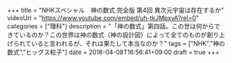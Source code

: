 +++
title =  "NHKスペシャル　神の数式 完全版 第4回 異次元宇宙は存在するか"
videoUrl = "https://www.youtube.com/embed/uh-tkJMpxvA?rel=0"
categories = ["理科"]
description = "「神の数式」第四話。この世は何からできているのか？この世界は神の数式（神の設計図）によって全てのものが創り上げられていると言われるが、それは果たして本当なのか？"
tags = ["NHK","神の数式","ヒッグス粒子"]
date = 2018-04-08T16:56:41+09:00
draft = true
+++

